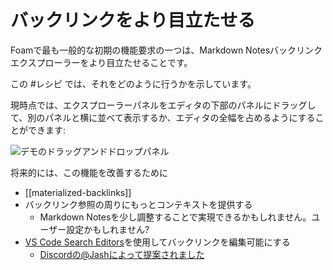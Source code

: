 # バックリンクをより目立たせる

Foamで最も一般的な初期の機能要求の一つは、Markdown Notesバックリンクエクスプローラーをより目立たせることです。

この #レシピ では、それをどのように行うかを示しています。

現時点では、エクスプローラーパネルをエディタの下部のパネルにドラッグして、別のパネルと横に並べて表示するか、エディタの全幅を占めるようにすることができます:

![デモのドラッグアンドドロップパネル](../../assets/images/demo-backlinks-explorer.gif)

将来的には、この機能を改善するために

- [[materialized-backlinks]]
- バックリンク参照の周りにもっとコンテキストを提供する
  - Markdown Notesを少し調整することで実現できるかもしれません。ユーザー設定かもしれません?
- [VS Code Search Editors](https://code.visualstudio.com/updates/v1_43#_search-editors)を使用してバックリンクを編集可能にする
  - [Discordの@Jashによって提案されました](https://discordapp.com/channels/729975036148056075/729978910363746315/730999992419876956)



